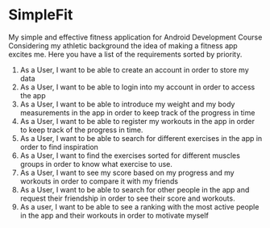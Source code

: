 # SimpleFit
My simple and effective fitness application for Android Development Course
Considering my athletic background the idea of making a fitness app excites me. Here you have a list of the requirements sorted by priority.


1. As a User, I want to be able to create an account in order to store my data
2. As a User, I want to be able to login into my account in order to access the app
3. As a User, I want to be able to introduce my weight and my body measurements in the app in order to keep track of the progress in time
4. As a User, I want to be able to register my workouts in the app in order to keep track of the progress in time. 
5. As a User, I want to be able to search for different exercises in the app in order to find inspiration
6. As a User, I want to find the exercises sorted for different muscles groups in order to know what exercise to use.
7. As a User, I want to see my score based on my progress and my workouts in order to compare it with my friends
8. As a User, I want to be able to search for other people in the app and request their friendship in order to see their score and workouts.
9. As a user, I want to be able to see a ranking with the most active people in the app and their workouts in order to motivate myself
